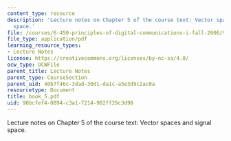 ```yaml
---
content_type: resource
description: 'Lecture notes on Chapter 5 of the course text: Vector spaces and signal
  space.'
file: /courses/6-450-principles-of-digital-communications-i-fall-2006/90bcfef40894c3a17214902ff29c3d98_book_5.pdf
file_type: application/pdf
learning_resource_types:
- Lecture Notes
license: https://creativecommons.org/licenses/by-nc-sa/4.0/
ocw_type: OCWFile
parent_title: Lecture Notes
parent_type: CourseSection
parent_uid: 40b7f46c-3dad-30d1-da1c-a5e3d9c2ac0a
resourcetype: Document
title: book_5.pdf
uid: 90bcfef4-0894-c3a1-7214-902ff29c3d98
---
```

Lecture notes on Chapter 5 of the course text: Vector spaces and signal space.